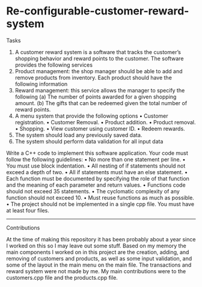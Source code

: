 # Re-configurable-customer-reward-system
Tasks
1. A customer reward system is a software that tracks the customer’s shopping behavior and reward points
to the customer. The software provides the following services
2.  Product management: the shop manager should be able to add and remove products from inventory. Each product should have the following information
3.  Reward management: this service allows the manager to specify the following
    (a) The number of points awarded for a given shopping amount.
    (b) The gifts that can be redeemed given the total number of reward points.
4.  A menu system that provide the following options
    • Customer registration.
    • Customer Removal.
    • Product addition.
    • Product removal.
    • Shopping.
    • View customer using customer ID.
    • Redeem rewards.
5. The system should load any previously saved data.
6. The system should perform data validation for all input data

Write a C++ code to implement this software application. Your code must follow the following guidelines:
• No more than one statement per line.
• You must use block indentation.
• All nesting of if statements should not exceed a depth of two.
• All if statements must have an else statement.
• Each function must be documented by specifying the role of that function and the meaning of
each parameter and return values.
• Functions code should not exceed 35 statements.
• The cyclomatic complexity of any function should not exceed 10.
• Must reuse functions as much as possible.
• The project should not be implemented in a single cpp file. You must have at least four files.

--------------------------------------------------------------------------------------------------------------------------------

Contributions

At the time of making this repository it has been probably about a year since I worked on this so I may leave out some stuff. 
Based on my memory the main components I worked on in this project are the creation, adding, and removing of customers and products, as well as some input validation, and some of the layout in the main menu on the main file. The transactions and reward system were not made by me. My main contributions were to the customers.cpp file and the products.cpp file. 
